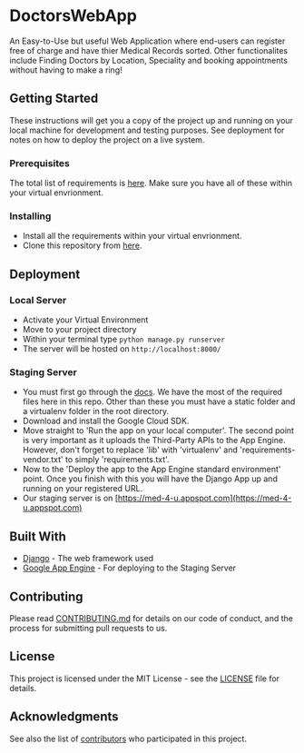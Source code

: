 # DoctorsWebApp

An Easy-to-Use but useful Web Application where end-users can register free of charge and have thier Medical Records sorted. Other functionalites include Finding Doctors by Location, Speciality and booking appointments without having to make a ring!

## Getting Started

These instructions will get you a copy of the project up and running on your local machine for development and testing purposes. See deployment for notes on how to deploy the project on a live system.

### Prerequisites

The total list of requirements is [here](https://github.com/MedicalAppInfibeam/DoctorsWebApp/blob/master/requirements.txt). Make sure you have all of these within your virtual envrionment.

### Installing

* Install all the requirements within your virtual envrionment.
* Clone this repository from [here](https://github.com/MedicalAppInfibeam/DoctorsWebApp.git).

## Deployment

### Local Server

* Activate your Virtual Environment
* Move to your project directory
* Within your terminal type `python manage.py runserver`
* The server will be hosted on `http://localhost:8000/`

### Staging Server

* You must first go through the [docs](https://cloud.google.com/python/django/appengine). We have the most of the required files here in this repo. Other than these you must have a static folder and a virtualenv folder in the root directory.
* Download and install the Google Cloud SDK.
* Move straight to 'Run the app on your local computer'. The second point is very important as it uploads the Third-Party APIs to the App Engine. However, don't forget to replace 'lib' with 'virtualenv' and 'requirements-vendor.txt' to simply 'requirements.txt'.
* Now to the 'Deploy the app to the App Engine standard environment' point. Once you finish with this you will have the Django App up and running on your registered URL.
* Our staging server is on [https://med-4-u.appspot.com](https://med-4-u.appspot.com)

## Built With

* [Django](https://docs.djangoproject.com/en/1.11/) - The web framework used
* [Google App Engine](https://cloud.google.com/appengine/) - For deploying to the Staging Server

## Contributing

Please read [CONTRIBUTING.md](https://github.com/MedicalAppInfibeam/DoctorsWebApp/blob/master/CONTRIBUTING.md) for details on our code of conduct, and the process for submitting pull requests to us.

## License

This project is licensed under the MIT License - see the [LICENSE](https://github.com/MedicalAppInfibeam/DoctorsWebApp/blob/master/LICENSE) file for details.

## Acknowledgments

See also the list of [contributors](https://github.com/MedicalAppInfibeam/DoctorsWebApp/graphs/contributors) who participated in this project.
    
     
